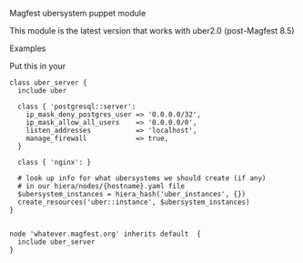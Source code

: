 Magfest ubersystem puppet module

This module is the latest version that works with uber2.0 (post-Magfest 8.5)

Examples

Put this in your 
```
class uber_server {
  include uber

  class { 'postgresql::server':
    ip_mask_deny_postgres_user => '0.0.0.0/32',
    ip_mask_allow_all_users    => '0.0.0.0/0',
    listen_addresses           => 'localhost',
    manage_firewall            => true,
  }

  class { 'nginx': }

  # look up info for what ubersystems we should create (if any)
  # in our hiera/nodes/{hostname}.yaml file
  $ubersystem_instances = hiera_hash('uber_instances', {})
  create_resources('uber::instance', $ubersystem_instances)
}


node 'whatever.magfest.org' inherits default  {
  include uber_server
}
```
